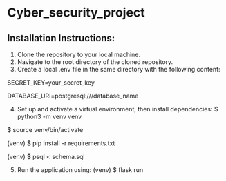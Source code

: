 # Cyber_security_project

## Installation Instructions:
1.	Clone the repository to your local machine.
2.	Navigate to the root directory of the cloned repository.
3.	Create a local .env file in the same directory with the following content:
   
SECRET_KEY=your_secret_key

DATABASE_URI=postgresql:///database_name

4.	Set up and activate a virtual environment, then install dependencies:
$ python3 -m venv venv

$ source venv/bin/activate

(venv) $ pip install -r requirements.txt

(venv) $ psql < schema.sql

5.	Run the application using: (venv) $ flask run

